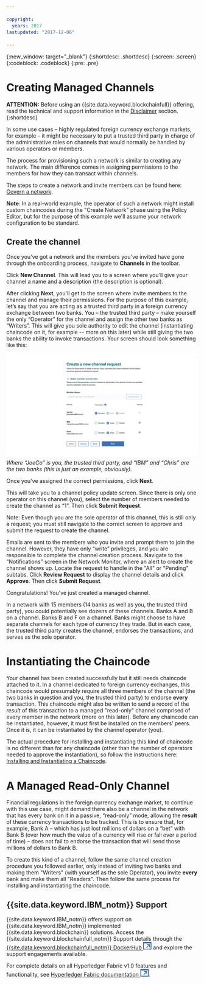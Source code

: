 ```yaml
---

copyright:
  years: 2017
lastupdated: "2017-12-06"

---
```


{:new_window: target="_blank"}
{:shortdesc: .shortdesc}
{:screen: .screen}
{:codeblock: .codeblock}
{:pre: .pre}

# Creating Managed Channels 

**ATTENTION:** Before using an {{site.data.keyword.blockchainfull}} offering, read the technical and support information in the [Disclaimer](needtoknow.html) section.  
{:shortdesc}

In some use cases – highly regulated foreign currency exchange markets, for example – it might be necessary to put a trusted third party in charge of the administrative roles on channels that would normally be handled by various operators or members. 

The process for provisioning such a network is similar to creating any network. The main difference comes in assigning permissions to the members for how they can transact within channels.  

The steps to create a network and invite members can be found here: [Govern a network](get_start.html#creating-a-network). 

**Note**: In a real-world example, the operator of such a network might install custom chaincodes during the "Create Network" phase using the Policy Editor, but for the purpose of this example we'll assume your network configuration to be standard. 

## Create the channel

Once you’ve got a network and the members you've invited have gone through the onboarding process, navigate to **Channels** in the toolbar. 

Click **New Channel**. This will lead you to a screen where you’ll give your channel a name and a description (the description is optional). 

After clicking **Next**, you'll get to the screen where invite members to the channel and manage their permissions. For the purpose of this example, let’s say that you are acting as a trusted third party in a foreign currency exchange between two banks. You – the trusted third party – make yourself the only “Operator” for the channel and assign the other two banks as “Writers”. This will give you sole authority to edit the channel (instantiating chaincode on it, for example -- more on this later) while still giving the two banks the ability to invoke transactions. Your screen should look something like this: 

  ![Select member roles](images/selectmemberroles.png "Select member roles") 
*Where “JoeCo” is you, the trusted third party, and “IBM” and “Chris” are the two banks (this is just an example, obviously).* 

Once you've assigned the correct permissions, click **Next**. 

This will take you to a channel policy update screen. Since there is only one operator on this channel (you), select the number of members needed to create the channel as “1”. Then click **Submit Request**. 

Note: Even though you are the sole operator of this channel, this is still only a request; you must still navigate to the correct screen to approve and submit the request to create the channel. 

Emails are sent to the members who you invite and prompt them to join the channel. However, they have only “write” privileges, and you are responsible to complete the channel creation process. Navigate to the “Notifications” screen in the Network Monitor, where an alert to create the channel shows up. Locate the request to handle in the "All" or "Pending" subtabs. Click **Review Request** to display the channel details and click **Approve**. Then click **Submit Request**. 

Congratulations! You've just created a managed channel. 

In a network with 15 members (14 banks as well as you, the trusted third party), you could potentially see dozens of these channels. Banks A and B on a channel. Banks B and F on a channel. Banks might choose to have separate channels for each type of currency they trade. But in each case, the trusted third party creates the channel, endorses the transactions, and serves as the sole operator. 

# Instantiating the Chaincode

Your channel has been created successfully but it still needs chaincode attached to it. In a channel dedicated to foreign currency exchanges, this chaincode would presumably require all three members of the channel (the two banks in question and you, the trusted third party) to endorse **every** transaction. This chaincode might also be written to send a record of the *result* of this transaction to a managed "read-only" channel comprised of every member in the network (more on this later). Before any chaincode can be instantiated, however, it must first be installed on the members’ peers. Once it is, it can be instantiated by the channel operator (you).  

The actual procedure for installing and instantiating this kind of chaincode is no different than for any chaincode (other than the number of operators needed to approve the instantiation), so follow the instructions here: [Installing and Instantiating a Chaincode](install_instantiate_chaincode.html.html).

# A Managed Read-Only Channel

Financial regulations in the foreign currency exchange market, to continue with this use case, might demand there also be a channel in the network that has every bank on it in a passive, “read-only” mode, allowing the **result** of these currency transactions to be tracked. This is to ensure that, for example, Bank A – which has just lost millions of dollars on a “bet” with Bank B (over how much the value of a currency will rise or fall over a period of time) – does not fail to endorse the transaction that will send those millions of dollars to Bank B. 

To create this kind of a channel, follow the same channel creation procedure you followed earlier, only instead of inviting two banks and making them "Writers" (with yourself as the sole Operator), you invite **every** bank and make them all "Readers". Then follow the same process for installing and instantiating the chaincode. 

## {{site.data.keyword.IBM_notm}} Support 

{{site.data.keyword.IBM_notm}} offers support on {{site.data.keyword.IBM_notm}} implemented {{site.data.keyword.blockchain}} solutions. Access the {{site.data.keyword.blockchainfull_notm}} Support details through the [{{site.data.keyword.blockchainfull_notm}} DockerHub ![External link icon](images/external_link.svg "External link icon")](https://hub.docker.com/u/ibmblockchain/) and explore the support engagements available.

For complete details on all Hyperledger Fabric v1.0 features and functionality,
see [Hyperledger Fabric documentation ![External link icon](images/external_link.svg "External link icon")](http://hyperledger-fabric.readthedocs.io/en/latest/).
